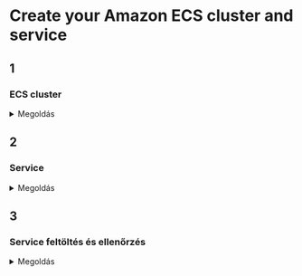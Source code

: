 
# Create your Amazon ECS cluster and service



## 1
### ECS cluster
<details>
  <summary>Megoldás</summary>

  ```
  https://console.aws.amazon.com/ecs/
  Clusters.
  Create cluster.
  Adj nevet
  Create.
  
  ```
</details>

## 2
### Service
<details>
  <summary>Megoldás</summary>

  ```
  Vissza az EC2-be

Csinálj egy JSON filet: create-service.json.

Fontos, ne bemásold és menj tovább, NEM fog működni.
Ki kell cserélni pár dolgot:
-taskDefinition nek meg kell adni valami, pl "ecs-demo:1"
-cluster: ide a cluster nevet add meg
-targetGroupARN ezt írd be (megtalálod az ec2-consolban)
-subnetek, ide azt a két subnetet amit korábban megkellett nézned
-security group, ide ird be a sg-t amit megadtál a load balancernek.

ha ezek jók működnie kellene.

{
    "taskDefinition": "family:revision-number",
    "cluster": "my-cluster",
    "loadBalancers": [
        {
            "targetGroupArn": "target-group-arn",
            "containerName": "sample-website",
            "containerPort": 80
        }
    ],
    "desiredCount": 1,
    "launchType": "FARGATE",
    "schedulingStrategy": "REPLICA",
    "deploymentController": {
        "type": "CODE_DEPLOY"
    },
    "networkConfiguration": {
        "awsvpcConfiguration": {
            "subnets": [
                "subnet-1",
                "subnet-2"
            ],
            "securityGroups": [
                "security-group"
            ],
            "assignPublicIp": "ENABLED"
        }
    }
}
  ```
</details>

## 3
### Service feltöltés és ellenőrzés
<details>
  <summary>Megoldás</summary>

  ```
ha igy hagyod akkor "my-service" lesz a neve
  aws ecs create-service --service-name my-service --cli-input-json file://create-service.json

ezzel tudod ellenőrizni hogy létrejött e:
aws ecs describe-services --cluster cluster-name --services service-name

ha esetleg hibát kapsz elleőrizd hogy a cluster és service név is megegyezik!
  ```
</details>

